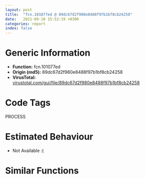 ```yaml
---
layout: post
title:  "fcn.101077ed @ 89dc67d2f980e8488f97b1bf8cb24258"
date:   2021-09-10 15:52:19 +0300
categories: report
index: false
---
```


# Generic Information
- **Function:** fcn.101077ed
- **Origin (md5):** 89dc67d2f980e8488f97b1bf8cb24258
- **VirusTotal:** [virustotal.com/gui/file/89dc67d2f980e8488f97b1bf8cb24258][virustotal_ref]

# Code Tags
<span class="tag" id="PROCESS">PROCESS</span>


# Estimated Behaviour
<ul><li class="bhv-desc" id="na">Not Available :(</li></ul>

# Similar Functions
<script type="text/javascript" src="https://www.gstatic.com/charts/loader.js"></script>
<script type="text/javascript">

    google.charts.load('current', {'packages':['corechart']});
    google.charts.setOnLoadCallback(drawChart);

    function drawChart() {
    var data = new google.visualization.DataTable();
        data.addColumn('number', 'X');
        data.addColumn('number', 'Y');
        data.addColumn({type: 'string', role: 'tooltip', 'p': {'html': true}});
        data.addColumn({'type': 'string', 'role': 'style'});
        
        data.addRows([
    [0, 0, '<b><a href="/report/fcn.101077ed@89dc67d2f980e8488f97b1bf8cb24258">fcn.101077ed</a><br>@89dc67d2f980e8488f97b1bf8cb24258</b><br>', 'point { fill-color: #e0440e; }'],

        ]);

    var options = {
        title: 'Similarity Plot',
        legend: 'none',
        colors: ['#dedbd9', '#e6693e', '#ec8f6e', '#f3b49f', '#f6c7b6'],
        tooltip: {isHtml: true, trigger: 'both'},
        explorer: {
        actions: ["dragToZoom", "rightClickToReset"],
        },
        chartArea: {
        width: '80%',
        height: '80%'
        },
        width: '100%',
        height: '100%'
    };

    var chart = new google.visualization.ScatterChart(document.getElementById('chart_div'));

    chart.draw(data, options);
    }
    
</script>


<div id="chart_div" style="width: 100%px; height: 100%;"></div>

# Disassembled Code
{% highlight nasm %}

push 0xa4
push 0x10178508
call fcn.1010e37c
xor ebx, ebx
xor esi, esi
mov dword[ebp-0x30], ebx
mov dword[ebp-0x2c], ebx
mov byte[ebp-0x20], bl
mov byte[ebp-0x1f], bl
mov byte[ebp-0x1e], bl
mov dword[ebp-0x44], ebx
xor eax, eax
cmp dword[ebp+8], ebx
setne al
cmp eax, ebx
jne off.b80
call fcn.10105d26
mov dword[eax], 0x16
push ebx
push ebx
push ebx
push ebx
push ebx
call fcn.100ff7a5
add esp, 0x14
xor eax, eax
jmp off.b1282
xor ecx, ecx
mov eax, dword[ebp+0xc]
cmp eax, ebx
setne cl
cmp ecx, ebx
je off.b49
mov dl, 0x20
jmp off.b99
inc eax
cmp byte[eax], dl
je off.b98
mov cl, byte[eax]
cmp cl, 0x77
je off.b115
cmp cl, 0x72
jne off.b49
mov byte[ebp-0x20], cl
inc eax
cmp byte[eax], dl
je off.b118
mov al, byte[eax]
cmp al, bl
je off.b137
cmp al, 0x74
je off.b137
cmp al, 0x62
jne off.b49
mov byte[ebp-0x1f], al
cmp al, 0x74
jne off.b151
mov esi, 0x4000
jmp off.b160
cmp al, 0x62
jne off.b160
mov esi, 0x8000
or esi, 0x80
push esi
push 0x400
lea eax, [ebp-0x4c]
push eax
call fcn.1011c966
add esp, 0xc
cmp eax, 0xffffffff
je off.b1279
xor esi, esi
inc esi
cmp byte[ebp-0x20], 0x77
jne off.b213
mov dword[ebp-0x1c], ebx
mov dword[ebp-0x38], ebx
mov dword[ebp-0x34], esi
jmp off.b222
mov dword[ebp-0x1c], esi
mov dword[ebp-0x38], esi
mov dword[ebp-0x34], ebx
push 9
call fcn.1010f451
pop ecx
test eax, eax
jne off.b257
push dword[ebp-0x4c]
call fcn.10111183
push dword[ebp-0x48]
call fcn.10111183
pop ecx
pop ecx
jmp off.b73
push 9
call fcn.1010f514
pop ecx
mov dword[ebp-4], ebx
mov dword[ebp-0x54], esi
mov dword[ebp-0x58], esi
call dword[sym.imp.KERNEL32.dll_GetCurrentProcess]
mov edi, dword[ebp-0x38]
lea edi, [ebp+edi*4-0x4c]
mov ecx, dword[edi]
push 2
push esi
push ebx
lea edx, [ebp-0x40]
push edx
push eax
mov edx, ecx
sar edx, 5
and ecx, 0x1f
shl ecx, 6
mov edx, dword[edx*4+0x102273a0]
push dword[edx+ecx]
push eax
call dword[sym.imp.KERNEL32.dll_DuplicateHandle]
test eax, eax
je off.b1223
push dword[edi]
call fcn.10111183
mov eax, dword[ebp-0x38]
mov dword[ebp+eax*4-0x58], ebx
lea eax, [ebp-0x20]
push eax
mov eax, dword[ebp-0x34]
push dword[ebp+eax*4-0x4c]
call fcn.1011c7e0
add esp, 0xc
mov dword[ebp-0x30], eax
cmp eax, ebx
je off.b1223
xor edi, edi
call fcn.1010778f
mov dword[ebp-0x5c], eax
cmp eax, ebx
je off.b1204
push str.COMSPEC
push ebx
lea eax, [ebp-0x2c]
push eax
call fcn.101094f6
add esp, 0xc
mov esi, eax
cmp esi, ebx
je off.b442
cmp esi, 0x16
jne off.b438
push ebx
push ebx
push ebx
push ebx
push ebx
call fcn.100ff67d
add esp, 0x14
cmp esi, ebx
jne off.b452
mov eax, dword[ebp-0x2c]
cmp eax, ebx
mov dword[ebp-0x24], eax
jne off.b459
mov dword[ebp-0x24], str.cmd.exe
push 0x44
pop esi
push esi
push ebx
lea eax, [ebp-0xb4]
push eax
call fcn.10109950
add esp, 0xc
mov dword[ebp-0xb4], esi
mov dword[ebp-0x88], 0x100
mov eax, dword[0x102273a0]
cmp dword[ebp-0x1c], ebx
mov ecx, dword[ebp-0x40]
je off.b510
mov ecx, dword[eax]
mov dword[ebp-0x7c], ecx
cmp dword[ebp-0x1c], 1
mov ecx, dword[ebp-0x40]
je off.b525
mov ecx, dword[eax+0x40]
mov dword[ebp-0x78], ecx
mov eax, dword[eax+0x80]
mov dword[ebp-0x74], eax
push dword[ebp-0x24]
call fcn.1010a1c0
mov esi, eax
push dword[ebp+8]
call fcn.1010a1c0
lea edi, [esi+eax]
mov esi, str.__c_
push esi
call fcn.1010a1c0
lea edi, [eax+edi+1]
push 1
push edi
call fcn.1010b826
add esp, 0x14
mov dword[ebp-0x1c], eax
cmp eax, ebx
je off.b1204
push dword[ebp-0x24]
push edi
push eax
call fcn.100ffe8e
add esp, 0xc
cmp eax, ebx
je off.b625
push ebx
push ebx
push ebx
push ebx
push ebx
call fcn.100ff67d
add esp, 0x14
push esi
push edi
push dword[ebp-0x1c]
call fcn.101009d6
add esp, 0xc
cmp eax, ebx
je off.b655
push ebx
push ebx
push ebx
push ebx
push ebx
call fcn.100ff67d
add esp, 0x14
push dword[ebp+8]
push edi
push dword[ebp-0x1c]
call fcn.101009d6
add esp, 0xc
cmp eax, ebx
je off.b687
push ebx
push ebx
push ebx
push ebx
push ebx
call fcn.100ff67d
add esp, 0x14
call fcn.10105d26
mov eax, dword[eax]
mov dword[ebp-0x3c], eax
push ebx
push dword[ebp-0x24]
call fcn.1010153d
pop ecx
pop ecx
test eax, eax
jne off.b750
lea eax, [ebp-0x70]
push eax
lea eax, [ebp-0xb4]
push eax
push ebx
push ebx
push ebx
push 1
push ebx
push ebx
push dword[ebp-0x1c]
push dword[ebp-0x24]
call dword[sym.imp.KERNEL32.dll_CreateProcessA]
mov dword[ebp-0x44], eax
jmp off.b1129
mov dword[ebp+8], ebx
push 1
mov edi, 0x104
push edi
call fcn.1010b826
pop ecx
pop ecx
mov esi, eax
mov dword[ebp-0x50], esi
cmp esi, ebx
jne off.b817
push ebx
call fcn.101006d7
push dword[ebp-0x1c]
call fcn.101006d7
push dword[ebp-0x2c]
call fcn.101006d7
add esp, 0xc
call fcn.10105d26
mov ecx, dword[ebp-0x3c]
mov dword[eax], ecx
jmp off.b1204
push str.PATH
push ebx
lea eax, [ebp+8]
push eax
call fcn.101094f6
add esp, 0xc
mov dword[ebp-0x28], eax
cmp eax, ebx
je off.b860
cmp eax, 0x16
jne off.b860
push ebx
push ebx
push ebx
push ebx
push ebx
call fcn.100ff67d
add esp, 0x14
cmp dword[ebp-0x28], ebx
je off.b900
push dword[ebp+8]
call fcn.101006d7
push esi
call fcn.101006d7
push dword[ebp-0x1c]
call fcn.101006d7
push dword[ebp-0x2c]
call fcn.101006d7
add esp, 0x10
jmp off.b802
mov eax, dword[ebp+8]
push 0x103
push esi
push eax
call fcn.1011c74b
add esp, 0xc
mov dword[ebp-0x60], eax
cmp eax, ebx
je off.b1113
cmp byte[esi], bl
je off.b1113
push esi
call fcn.1010a1c0
pop ecx
lea eax, [eax+esi-1]
mov dword[ebp-0x28], eax
mov al, byte[eax]
cmp al, 0x5c
jne off.b972
push 0x5c
push esi
call fcn.10101526
pop ecx
pop ecx
cmp dword[ebp-0x28], eax
jmp off.b974
cmp al, 0x2f
je off.b1008
push 0x1015f738
push edi
push esi
call fcn.101009d6
add esp, 0xc
cmp eax, ebx
je off.b1008
push ebx
push ebx
push ebx
push ebx
push ebx
call fcn.100ff67d
add esp, 0x14
push dword[ebp-0x24]
call fcn.1010a1c0
push esi
mov dword[ebp-0x28], eax
call fcn.1010a1c0
pop ecx
pop ecx
mov ecx, dword[ebp-0x28]
add ecx, eax
mov esi, dword[ebp-0x50]
cmp ecx, edi
jae off.b1113
push dword[ebp-0x24]
push edi
push esi
call fcn.101009d6
add esp, 0xc
cmp eax, ebx
je off.b1069
push ebx
push ebx
push ebx
push ebx
push ebx
call fcn.100ff67d
add esp, 0x14
push ebx
push esi
call fcn.1010153d
pop ecx
pop ecx
test eax, eax
jne off.b1194
lea eax, [ebp-0x70]
push eax
lea eax, [ebp-0xb4]
push eax
push ebx
push ebx
push ebx
push 1
push ebx
push ebx
push dword[ebp-0x1c]
push esi
call dword[sym.imp.KERNEL32.dll_CreateProcessA]
mov dword[ebp-0x44], eax
push dword[ebp+8]
call fcn.101006d7
push esi
call fcn.101006d7
pop ecx
pop ecx
push dword[ebp-0x1c]
call fcn.101006d7
push dword[ebp-0x2c]
call fcn.101006d7
pop ecx
pop ecx
push dword[ebp-0x40]
mov esi, dword[sym.imp.KERNEL32.dll_CloseHandle]
call esi
push dword[ebp-0x6c]
call esi
call fcn.10105d26
mov ecx, dword[ebp-0x3c]
mov dword[eax], ecx
mov eax, dword[ebp-0x5c]
cmp dword[ebp-0x44], ebx
je off.b1202
mov ecx, dword[ebp-0x70]
mov dword[eax+4], ecx
mov ecx, dword[ebp-0x30]
mov dword[eax], ecx
jmp off.b1267
mov eax, dword[ebp-0x60]
jmp off.b903
mov dword[eax], ebx
push dword[ebp-0x30]
call fcn.10101a40
pop ecx
mov eax, dword[ebp-0x34]
mov dword[ebp+eax*4-0x58], ebx
mov dword[ebp-0x30], ebx
mov eax, dword[ebp-0x38]
shl eax, 2
cmp dword[ebp+eax-0x58], ebx
je off.b1245
push dword[ebp+eax-0x4c]
call fcn.10111183
pop ecx
mov eax, dword[ebp-0x34]
shl eax, 2
cmp dword[ebp+eax-0x58], ebx
je off.b1267
push dword[ebp+eax-0x4c]
call fcn.10111183
pop ecx
mov dword[ebp-4], 0xfffffffe
call fcn.10107cf5
mov eax, dword[ebp-0x30]
call fcn.1010e3c1
ret

{% endhighlight %}

[virustotal_ref]: https://www.virustotal.com/gui/file/89dc67d2f980e8488f97b1bf8cb24258